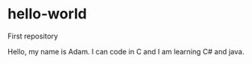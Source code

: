 # hello-world
First repository

Hello, my name is Adam. I can code in C and I am learning C# and java.
